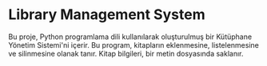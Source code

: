 # Library Management System
Bu proje, Python programlama dili kullanılarak oluşturulmuş bir Kütüphane Yönetim Sistemi'ni içerir.
Bu program, kitapların eklenmesine, listelenmesine ve silinmesine olanak tanır. Kitap bilgileri, bir metin dosyasında saklanır.
